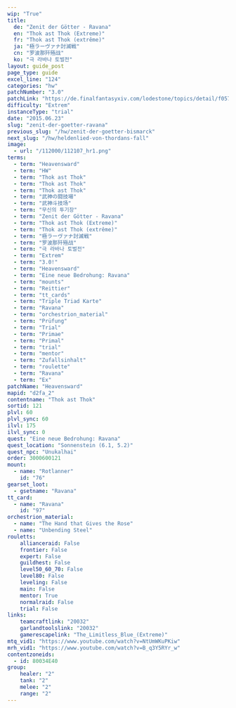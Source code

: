 ```yaml
---
wip: "True"
title:
  de: "Zenit der Götter - Ravana"
  en: "Thok ast Thok (Extreme)"
  fr: "Thok ast Thok (extrême)"
  ja: "極ラーヴァナ討滅戦"
  cn: "罗波那歼殛战"
  ko: "극 라바나 토벌전"
layout: guide_post
page_type: guide
excel_line: "124"
categories: "hw"
patchNumber: "3.0"
patchLink: "https://de.finalfantasyxiv.com/lodestone/topics/detail/f0575b82a639492e5a70e34d823d77bddcb7f686"
difficulty: "Extrem"
instanceType: "trial"
date: "2015.06.23"
slug: "zenit-der-goetter-ravana"
previous_slug: "/hw/zenit-der-goetter-bismarck"
next_slug: "/hw/heldenlied-von-thordans-fall"
image:
  - url: "/112000/112107_hr1.png"
terms:
  - term: "Heavensward"
  - term: "HW"
  - term: "Thok ast Thok"
  - term: "Thok ast Thok"
  - term: "Thok ast Thok"
  - term: "武神の闘技場"
  - term: "武神斗技场"
  - term: "무신의 투기장"
  - term: "Zenit der Götter - Ravana"
  - term: "Thok ast Thok (Extreme)"
  - term: "Thok ast Thok (extrême)"
  - term: "極ラーヴァナ討滅戦"
  - term: "罗波那歼殛战"
  - term: "극 라바나 토벌전"
  - term: "Extrem"
  - term: "3.0!"
  - term: "Heavensward"
  - term: "Eine neue Bedrohung: Ravana"
  - term: "mounts"
  - term: "Reittier"
  - term: "tt_cards"
  - term: "Triple Triad Karte"
  - term: "Ravana"
  - term: "orchestrion_material"
  - term: "Prüfung"
  - term: "Trial"
  - term: "Primae"
  - term: "Primal"
  - term: "trial"
  - term: "mentor"
  - term: "Zufallsinhalt"
  - term: "roulette"
  - term: "Ravana"
  - term: "Ex"
patchName: "Heavensward"
mapid: "d2fa_2"
contentname: "Thok ast Thok"
sortid: 121
plvl: 60
plvl_sync: 60
ilvl: 175
ilvl_sync: 0
quest: "Eine neue Bedrohung: Ravana"
quest_location: "Sonnenstein (6.1, 5.2)"
quest_npc: "Unukalhai"
order: 3000600121
mount:
  - name: "Rotlanner"
    id: "76"
gearset_loot:
  - gsetname: "Ravana"
tt_card:
  - name: "Ravana"
    id: "97"
orchestrion_material:
  - name: "The Hand that Gives the Rose"
  - name: "Unbending Steel"
rouletts:
    allianceraid: False
    frontier: False
    expert: False
    guildhest: False
    level50_60_70: False
    level80: False
    leveling: False
    main: False
    mentor: True
    normalraid: False
    trial: False
links:
    teamcraftlink: "20032"
    garlandtoolslink: "20032"
    gamerescapelink: "The_Limitless_Blue_(Extreme)"
mtq_vid1: "https://www.youtube.com/watch?v=NtUmWKuPKiw"
mrh_vid1: "https://www.youtube.com/watch?v=B_q3Y5RYr_w"
contentzoneids:
  - id: 80034E40
group:
    healer: "2"
    tank: "2"
    melee: "2"
    range: "2"
---
```

